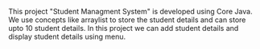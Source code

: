 This project "Student Managment System" is developed using Core Java.
We use concepts like arraylist to store the student details and can store upto 10 student details.
In this project we can add student details and display student details using menu.
